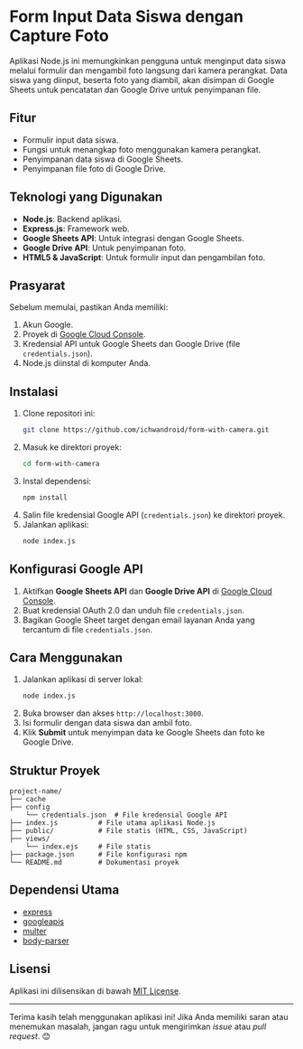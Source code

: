 # Form Input Data Siswa dengan Capture Foto

Aplikasi Node.js ini memungkinkan pengguna untuk menginput data siswa melalui formulir dan mengambil foto langsung dari kamera perangkat. Data siswa yang diinput, beserta foto yang diambil, akan disimpan di Google Sheets untuk pencatatan dan Google Drive untuk penyimpanan file.

## Fitur
- Formulir input data siswa.
- Fungsi untuk menangkap foto menggunakan kamera perangkat.
- Penyimpanan data siswa di Google Sheets.
- Penyimpanan file foto di Google Drive.

## Teknologi yang Digunakan
- **Node.js**: Backend aplikasi.
- **Express.js**: Framework web.
- **Google Sheets API**: Untuk integrasi dengan Google Sheets.
- **Google Drive API**: Untuk penyimpanan foto.
- **HTML5 & JavaScript**: Untuk formulir input dan pengambilan foto.

## Prasyarat
Sebelum memulai, pastikan Anda memiliki:
1. Akun Google.
2. Proyek di [Google Cloud Console](https://console.cloud.google.com/).
3. Kredensial API untuk Google Sheets dan Google Drive (file `credentials.json`).
4. Node.js diinstal di komputer Anda.

## Instalasi
1. Clone repositori ini:
   ```bash
   git clone https://github.com/ichwandroid/form-with-camera.git
   ```
2. Masuk ke direktori proyek:
   ```bash
   cd form-with-camera
   ```
3. Instal dependensi:
   ```bash
   npm install
   ```
4. Salin file kredensial Google API (`credentials.json`) ke direktori proyek.
5. Jalankan aplikasi:
   ```bash
   node index.js
   ```

## Konfigurasi Google API
1. Aktifkan **Google Sheets API** dan **Google Drive API** di [Google Cloud Console](https://console.cloud.google.com/).
2. Buat kredensial OAuth 2.0 dan unduh file `credentials.json`.
3. Bagikan Google Sheet target dengan email layanan Anda yang tercantum di file `credentials.json`.

## Cara Menggunakan
1. Jalankan aplikasi di server lokal:
   ```bash
   node index.js
   ```
2. Buka browser dan akses `http://localhost:3000`.
3. Isi formulir dengan data siswa dan ambil foto.
4. Klik **Submit** untuk menyimpan data ke Google Sheets dan foto ke Google Drive.

## Struktur Proyek
```
project-name/
├── cache
├── config
    └── credentials.json  # File kredensial Google API
├── index.js          # File utama aplikasi Node.js
├── public/           # File statis (HTML, CSS, JavaScript)
├── views/           
    └── index.ejs     # File statis
├── package.json      # File konfigurasi npm
└── README.md         # Dokumentasi proyek
```

## Dependensi Utama
- [express](https://www.npmjs.com/package/express)
- [googleapis](https://www.npmjs.com/package/googleapis)
- [multer](https://www.npmjs.com/package/multer)
- [body-parser](https://www.npmjs.com/package/body-parser)

## Lisensi
Aplikasi ini dilisensikan di bawah [MIT License](LICENSE).

---

Terima kasih telah menggunakan aplikasi ini! Jika Anda memiliki saran atau menemukan masalah, jangan ragu untuk mengirimkan *issue* atau *pull request*. 😊


